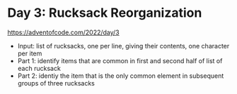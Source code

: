 # Day 3: Rucksack Reorganization

https://adventofcode.com/2022/day/3

- Input: list of rucksacks, one per line, giving their contents, one character
  per item
- Part 1: identify items that are common in first and second half of list of
  each rucksack
- Part 2: identiy the item that is the only common element in subsequent groups
  of three rucksacks
